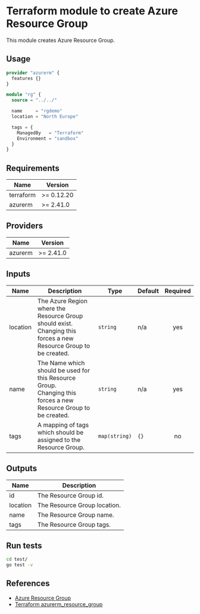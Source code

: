 # Terraform module to create Azure Resource Group

This module creates Azure Resource Group.

## Usage

```hcl:examples/basic/main.tf
provider "azurerm" {
  features {}
}

module "rg" {
  source = "../../"

  name     = "rgdemo"
  location = "North Europe"

  tags = {
    ManagedBy   = "Terraform"
    Environment = "sandbox"
  }
}

```

<!-- BEGINNING OF PRE-COMMIT-TERRAFORM DOCS HOOK -->

## Requirements

| Name | Version |
|------|---------|
| terraform | >= 0.12.20 |
| azurerm | >= 2.41.0 |

## Providers

| Name | Version |
|------|---------|
| azurerm | >= 2.41.0 |

## Inputs

| Name | Description | Type | Default | Required |
|------|-------------|------|---------|:--------:|
| location | The Azure Region where the Resource Group should exist.<br>Changing this forces a new Resource Group to be created. | `string` | n/a | yes |
| name | The Name which should be used for this Resource Group.<br>Changing this forces a new Resource Group to be created. | `string` | n/a | yes |
| tags | A mapping of tags which should be assigned to the Resource Group. | `map(string)` | `{}` | no |

## Outputs

| Name | Description |
|------|-------------|
| id | The Resource Group id. |
| location | The Resource Group location. |
| name | The Resource Group name. |
| tags | The Resource Group tags. |

<!-- END OF PRE-COMMIT-TERRAFORM DOCS HOOK -->

## Run tests

```bash
cd test/
go test -v
```

## References

* [Azure Resource Group](https://docs.microsoft.com/en-us/azure/azure-resource-manager/management/manage-resource-groups-portal)
* [Terraform azurerm_resource_group](https://registry.terraform.io/providers/hashicorp/azurerm/latest/docs/resources/resource_group)
